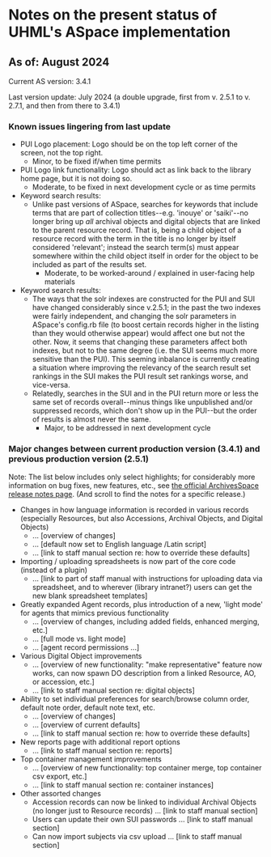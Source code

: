 # Notes on the present status of UHML's ASpace implementation

## As of: August 2024

Current AS version: 3.4.1

Last version update: July 2024 (a double upgrade, first from v. 2.5.1 to v. 2.7.1, and then from there to 3.4.1)

### Known issues lingering from last update

- PUI Logo placement: Logo should be on the top left corner of the screen, not the top right.
  - Minor, to be fixed if/when time permits
- PUI Logo link functionality: Logo should act as link back to the library home page, but it is not doing so.
  - Moderate, to be fixed in next development cycle or as time permits
- Keyword search results:
  - Unlike past versions of ASpace, searches for keywords that include terms that are part of collection titles--e.g. 'inouye' or 'saiki'--no longer bring up *all* archival objects and digital objects that are linked to the parent resource record. That is, being a child object of a resource record with the term in the title is no longer by itself considered 'relevant'; instead the search term(s) must appear somewhere within the child object itself in order for the object to be included as part of the results set.
    - Moderate, to be worked-around / explained in user-facing help materials
- Keyword search results:
  - The ways that the solr indexes are constructed for the PUI and SUI have changed considerably since v.2.5.1; in the past the two indexes were fairly independent, and changing the solr parameters in ASpace's config.rb file (to boost certain records higher in the listing than they would otherwise appear) would affect one but not the other.  Now, it seems that changing these parameters affect both indexes, but not to the same degree (i.e. the SUI seems much more sensitive than the PUI). This seeming inbalance is currently creating a situation where improving the relevancy of the search result set rankings in the SUI makes the PUI result set rankings worse, and vice-versa.
  - Relatedly, searches in the SUI and in the PUI return more or less the same set of records overall--minus things like unpublished and/or suppressed records, which don't show up in the PUI--but the order of results is almost never the same.
    - Major, to be addressed in next development cycle

### Major changes between current production version (3.4.1) and previous production version (2.5.1)

Note: The list below includes only select highlights; for considerably more information on bug fixes, new features, etc., see [the official ArchivesSpace release notes page](https://github.com/archivesspace/archivesspace/releases). (And scroll to find the notes for a specific release.)

- Changes in how language information is recorded in various records (especially Resources, but also Accessions, Archival Objects, and Digital Objects)
  - ... [overview of changes]
  - ... [default now set to English language /Latin script]
  - ... [link to staff manual section re: how to override these defaults]
- Importing / uploading spreadsheets is now part of the core code (instead of a plugin)
  - ... [link to part of staff manual with instructions for uploading data via spreadsheet, and to wherever (library intranet?) users can get the new blank spreadsheet templates]
- Greatly expanded Agent records, plus introduction of a new, 'light mode' for agents that mimics previous functionality
  - ... [overview of changes, including added fields, enhanced merging, etc.]
  - ... [full mode vs. light mode]
  - ... [agent record permissions ...]
- Various Digital Object improvements
  - ... [overview of new functionality: "make representative" feature now works, can now spawn DO description from a linked Resource, AO, or accession, etc.]
  - ... [link to staff manual section re: digital objects]
- Ability to set individual preferences for search/browse column order, default note order, default note text, etc.
  - ... [overview of changes]
  - ... [overview of current defaults]
  - ... [link to staff manual section re: how to override these defaults]
- New reports page with additional report options
  - ... [link to staff manual section re: reports]
- Top container management improvements
  - ... [overview of new functionality: top container merge, top container csv export, etc.]
  - ... [link to staff manual section re: container instances]
- Other assorted changes
  - Accession records can now be linked to individual Archival Objects (no longer just to Resource records) ... [link to staff manual section]
  - Users can update their own SUI passwords ... [link to staff manual section]
  - Can now import subjects via csv upload ... [link to staff manual section]
